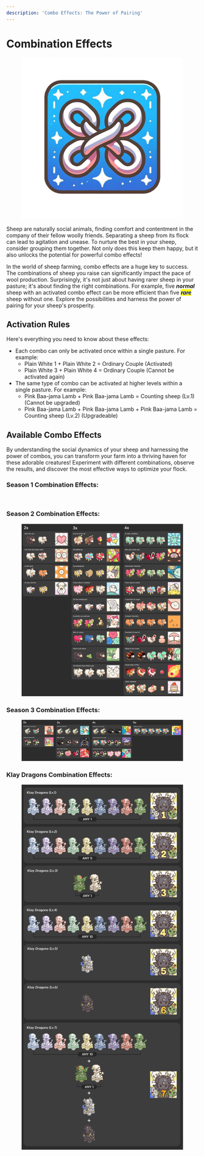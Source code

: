 ```yaml
---
description: 'Combo Effects: The Power of Pairing'
---
```


# Combination Effects

<figure><img src="../../../.gitbook/assets/IMG_3615.PNG" alt=""><figcaption></figcaption></figure>

Sheep are naturally social animals, finding comfort and contentment in the company of their fellow woolly friends. Separating a sheep from its flock can lead to agitation and unease. To nurture the best in your sheep, consider grouping them together. Not only does this keep them happy, but it also unlocks the potential for powerful combo effects!



In the world of sheep farming, combo effects are a huge key to success. The combinations of sheep you raise can significantly impact the pace of wool production. Surprisingly, it's not just about having rarer sheep in your pasture; it's about finding the right combinations. For example, five _**normal**_ sheep with an activated combo effect can be more efficient than five _<mark style="color:blue;">**rare**</mark>_ sheep without one. Explore the possibilities and harness the power of pairing for your sheep's prosperity.

##

## **Activation Rules**

Here's everything you need to know about these effects:

* Each combo can only be activated once within a single pasture. For example:
  * Plain White 1 + Plain White 2 = Ordinary Couple (Activated)
  * Plain White 3 + Plain White 4 = Ordinary Couple (Cannot be activated again)
* The same type of combo can be activated at higher levels within a single pasture. For example:
  * Pink Baa-jama Lamb + Pink Baa-jama Lamb = Counting sheep (Lv.1) (Cannot be upgraded)
  * Pink Baa-jama Lamb + Pink Baa-jama Lamb + Pink Baa-jama Lamb = Counting sheep (Lv.2) (Upgradeable)



## Available Combo Effects

By understanding the social dynamics of your sheep and harnessing the power of combos, you can transform your farm into a thriving haven for these adorable creatures! Experiment with different combinations, observe the results, and discover the most effective ways to optimize your flock.

### Season 1 Combination Effects:

<figure><img src="../../../.gitbook/assets/combolist (1).jpg" alt=""><figcaption></figcaption></figure>

### Season 2 Combination Effects:

<figure><img src="../../../.gitbook/assets/combolist_season2 (1).jpg" alt=""><figcaption></figcaption></figure>

### Season 3 Combination Effects:

<figure><img src="../../../.gitbook/assets/combolist_season3List (1).png" alt=""><figcaption></figcaption></figure>

### Klay Dragons Combination Effects:

<figure><img src="../../../.gitbook/assets/combolist_season3_klaydragon_set (1).png" alt=""><figcaption></figcaption></figure>



